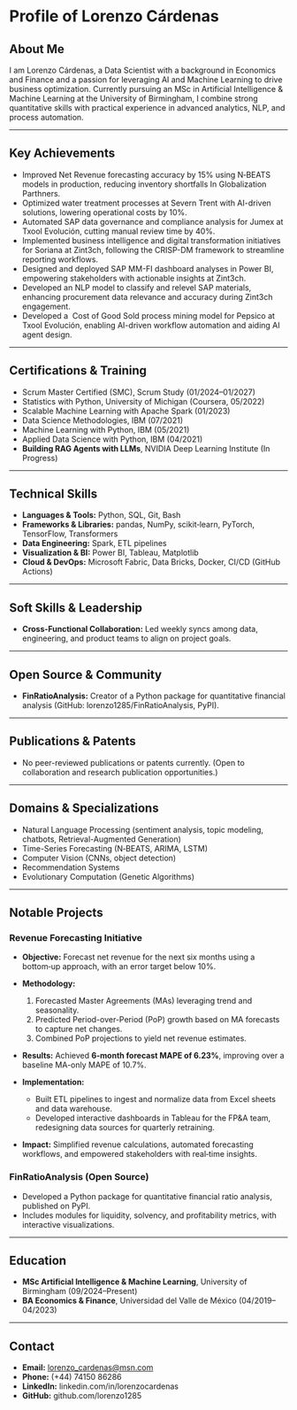 # Profile of Lorenzo Cárdenas

## About Me

I am Lorenzo Cárdenas, a Data Scientist with a background in Economics and Finance and a passion for leveraging AI and Machine Learning to drive business optimization. Currently pursuing an MSc in Artificial Intelligence & Machine Learning at the University of Birmingham, I combine strong quantitative skills with practical experience in advanced analytics, NLP, and process automation.

---

## Key Achievements

* Improved Net Revenue forecasting accuracy by 15% using N‑BEATS models in production, reducing inventory shortfalls In Globalization Parthners.
* Optimized water treatment processes at Severn Trent with AI-driven solutions, lowering operational costs by 10%.
* Automated SAP data governance and compliance analysis for Jumex at Txool Evolución, cutting manual review time by 40%.
* Implemented business intelligence and digital transformation initiatives for Soriana at Zint3ch, following the CRISP-DM framework to streamline reporting workflows.
* Designed and deployed SAP MM-FI dashboard analyses in Power BI, empowering stakeholders with actionable insights at Zint3ch.
* Developed an NLP model to classify and relevel SAP materials, enhancing procurement data relevance and accuracy during Zint3ch engagement.
* Developed a  Cost of Good Sold process mining model for Pepsico at Txool Evolución, enabling AI-driven workflow automation and aiding AI agent design.

---

## Certifications & Training

* Scrum Master Certified (SMC), Scrum Study (01/2024–01/2027)
* Statistics with Python, University of Michigan (Coursera, 05/2022)
* Scalable Machine Learning with Apache Spark (01/2023)
* Data Science Methodologies, IBM (07/2021)
* Machine Learning with Python, IBM (05/2021)
* Applied Data Science with Python, IBM (04/2021)
* **Building RAG Agents with LLMs**, NVIDIA Deep Learning Institute (In Progress)

---

## Technical Skills

* **Languages & Tools:** Python, SQL, Git, Bash
* **Frameworks & Libraries:** pandas, NumPy, scikit‑learn, PyTorch, TensorFlow, Transformers
* **Data Engineering:** Spark, ETL pipelines
* **Visualization & BI:** Power BI, Tableau, Matplotlib
* **Cloud & DevOps:** Microsoft Fabric, Data Bricks, Docker, CI/CD (GitHub Actions)

---

## Soft Skills & Leadership

* **Cross-Functional Collaboration:** Led weekly syncs among data, engineering, and product teams to align on project goals.

---

## Open Source & Community

* **FinRatioAnalysis:** Creator of a Python package for quantitative financial analysis (GitHub: lorenzo1285/FinRatioAnalysis, PyPI).

---

## Publications & Patents

* No peer-reviewed publications or patents currently. (Open to collaboration and research publication opportunities.)

---

## Domains & Specializations

* Natural Language Processing (sentiment analysis, topic modeling, chatbots, Retrieval-Augmented Generation)
* Time-Series Forecasting (N‑BEATS, ARIMA, LSTM)
* Computer Vision (CNNs, object detection)
* Recommendation Systems
* Evolutionary Computation (Genetic Algorithms)

---

## Notable Projects

### Revenue Forecasting Initiative

* **Objective:** Forecast net revenue for the next six months using a bottom‑up approach, with an error target below 10%.
* **Methodology:**

  1. Forecasted Master Agreements (MAs) leveraging trend and seasonality.
  2. Predicted Period-over-Period (PoP) growth based on MA forecasts to capture net changes.
  3. Combined PoP projections to yield net revenue estimates.
* **Results:** Achieved **6-month forecast MAPE of 6.23%**, improving over a baseline MA-only MAPE of 10.7%.
* **Implementation:**

  * Built ETL pipelines to ingest and normalize data from Excel sheets and data warehouse.
  * Developed interactive dashboards in Tableau for the FP\&A team, redesigning data sources for quarterly retraining.
* **Impact:** Simplified revenue calculations, automated forecasting workflows, and empowered stakeholders with real‑time insights.

### FinRatioAnalysis (Open Source)

* Developed a Python package for quantitative financial ratio analysis, published on PyPI.
* Includes modules for liquidity, solvency, and profitability metrics, with interactive visualizations.

---

## Education

* **MSc Artificial Intelligence & Machine Learning**, University of Birmingham (09/2024–Present)
* **BA Economics & Finance**, Universidad del Valle de México (04/2019–04/2023)

---

## Contact

* **Email:** [lorenzo\_cardenas@msn.com](mailto:lorenzo_cardenas@msn.com)
* **Phone:** (+44) 74150 86286
* **LinkedIn:** linkedin.com/in/lorenzocardenas
* **GitHub:** github.com/lorenzo1285
